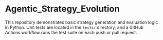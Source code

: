 # Agentic_Strategy_Evolution

This repository demonstrates basic strategy generation and evaluation logic in Python.
Unit tests are located in the `tests/` directory, and a GitHub Actions workflow runs the test suite on each push or pull request.
